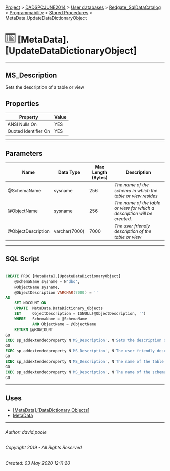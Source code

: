 #### 

[Project](../../../../../readme.md) > [DADSPCJUNE2014](../../../../readme.md) > [User databases](../../../readme.md) > [Redgate_SqlDataCatalog](../../readme.md) > [Programmability](../readme.md) > [Stored Procedures](Stored_Procedures.md) > MetaData.UpdateDataDictionaryObject

# ![Stored Procedures](../../../../../Images/StoredProcedure32.png) [MetaData].[UpdateDataDictionaryObject]

---

## <a name="#description"></a>MS_Description

Sets the description of a table or view

## <a name="#properties"></a>Properties

| Property | Value |
|---|---|
| ANSI Nulls On | YES |
| Quoted Identifier On | YES |


---

## <a name="#parameters"></a>Parameters

| Name | Data Type | Max Length (Bytes) | Description |
|---|---|---|---|
| @SchemaName | sysname | 256 | _The name of the schema in which the table or view resides_ |
| @ObjectName | sysname | 256 | _The name of the table or view for which a description will be created._ |
| @ObjectDescription | varchar(7000) | 7000 | _The user friendly description of the table or view_ |


---

## <a name="#sqlscript"></a>SQL Script

```sql

CREATE PROC [MetaData].[UpdateDataDictionaryObject]
    @SchemaName sysname = N'dbo',
    @ObjectName sysname, 
    @ObjectDescription VARCHAR(7000) = '' 
AS 
    SET NOCOUNT ON
    UPDATE  MetaData.DataDictionary_Objects
    SET     ObjectDescription = ISNULL(@ObjectDescription, '')
    WHERE   SchemaName = @SchemaName
            AND ObjectName = @ObjectName
    RETURN @@ROWCOUNT
GO
EXEC sp_addextendedproperty N'MS_Description', N'Sets the description of a table or view', 'SCHEMA', N'MetaData', 'PROCEDURE', N'UpdateDataDictionaryObject', NULL, NULL
GO
EXEC sp_addextendedproperty N'MS_Description', N'The user friendly description of the table or view', 'SCHEMA', N'MetaData', 'PROCEDURE', N'UpdateDataDictionaryObject', 'PARAMETER', N'@ObjectDescription'
GO
EXEC sp_addextendedproperty N'MS_Description', N'The name of the table or view for which a description will be created.', 'SCHEMA', N'MetaData', 'PROCEDURE', N'UpdateDataDictionaryObject', 'PARAMETER', N'@ObjectName'
GO
EXEC sp_addextendedproperty N'MS_Description', N'The name of the schema in which the table or view resides', 'SCHEMA', N'MetaData', 'PROCEDURE', N'UpdateDataDictionaryObject', 'PARAMETER', N'@SchemaName'
GO

```


---

## <a name="#uses"></a>Uses

* [[MetaData].[DataDictionary_Objects]](../../Tables/DataDictionary_Objects.md)
* [MetaData](../../Security/Schemas/MetaData.md)


---

###### Author:  david.poole

###### Copyright 2019 - All Rights Reserved

###### Created: 03 May 2020 12:11:20

